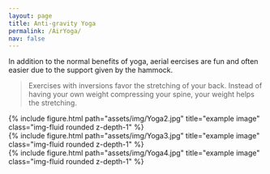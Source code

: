 ```yaml
---
layout: page
title: Anti-gravity Yoga
permalink: /AirYoga/
nav: false
---
```


In addition to the normal benefits of yoga, aerial eercises are fun and often easier due to the support given by the hammock. 

> Exercises with inversions favor the stretching of your back. Instead of having your own weight compressing your spine, your weight helps the stretching.


<div class="row">
    <div class="col-sm mt-3 mt-md-0">
        {% include figure.html path="assets/img/Yoga2.jpg" title="example image" class="img-fluid rounded z-depth-1" %}
    </div>
    <div class="col-sm mt-3 mt-md-0">
        {% include figure.html path="assets/img/Yoga3.jpg" title="example image" class="img-fluid rounded z-depth-1" %}
    </div>
    <div class="col-sm mt-3 mt-md-0">
        {% include figure.html path="assets/img/Yoga4.jpg" title="example image" class="img-fluid rounded z-depth-1" %}
    </div>
</div>
